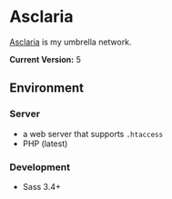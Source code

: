 # Asclaria

[Asclaria](https://asclaria.org) is my umbrella network.

**Current Version:** 5

## Environment

### Server

* a web server that supports `.htaccess`
* PHP (latest)

### Development

* Sass 3.4+